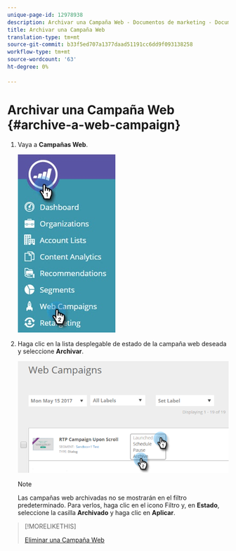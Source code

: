 ```yaml
---
unique-page-id: 12978938
description: Archivar una Campaña Web - Documentos de marketing - Documentación del producto
title: Archivar una Campaña Web
translation-type: tm+mt
source-git-commit: b33f5ed707a1377daad51191cc6dd9f093138258
workflow-type: tm+mt
source-wordcount: '63'
ht-degree: 0%

---
```



# Archivar una Campaña Web {#archive-a-web-campaign}

1. Vaya a **Campañas Web**.

   ![](assets/one.jpg)

1. Haga clic en la lista desplegable de estado de la campaña web deseada y seleccione **Archivar**.

   ![](assets/two-3.png)

   >[!NOTE]
   >
   >Las campañas web archivadas no se mostrarán en el filtro predeterminado. Para verlos, haga clic en el icono Filtro y, en **Estado**, seleccione la casilla **Archivado** y haga clic en **Aplicar**.

>[!MORELIKETHIS]
>
>[Eliminar una Campaña Web](/help/marketo/product-docs/web-personalization/working-with-web-campaigns/delete-a-web-campaign.md)
